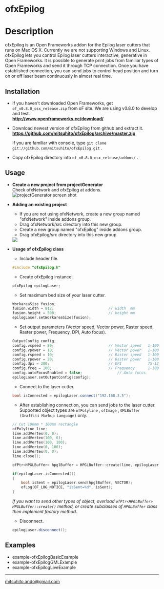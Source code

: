 ofxEpilog
=========

# Description
ofxEpilog is an Open Frameworks addon for the Epilog laser cutters that runs on Mac OS X. Currently we are not supporting Windows and Linux.
ofxEpilog lets you control Epilog laser cutters interactive, generative in Open Frameworks. It is possible to generate print jobs from familiar types of Open Frameworks and send it through TCP connection. Once you have established connection, you can send jobs to control head position and turn on or off laser beam continuously in almost real time.


Installation
---
* If you haven't downloaded Open Frameworks, get `of_v0.8.0_osx_release.zip` from oF site.
  We are using v0.8.0 to develop and test.  
  **<http://www.openframeworks.cc/download/>**

* Download newest version of ofxEpilog from github and extract it.  
  **<https://github.com/mitsuhito/ofxEpilog/archive/master.zip>**
  
  If you are familiar with console, type `git clone git://github.com/mitsuhito/ofxEpilog.git` .  

* Copy ofxEpilog directory into `of_v0.8.0_osx_release/addons/` .
  

Usage
---
* __Create a new project from projectGenerator__  
    Check ofxNetwork and ofxEpilog at addons. 
    ![projectGenerator screen shot](https://raw.github.com/mitsuhito/ofxEpilog/master/ofxEpilogAddonUsage1.png)

* __Adding an existing project__
    * If you are not using ofxNetwork, create a new group named "ofxNetwork" inside addons group.
    * Drag ofxNetwork/src directory into this new group.
    * Create a new group named "ofxEpilog" inside addons group.
    * Drag ofxEpilog/src directory into this new group.  
    <img src="https://raw.github.com/mitsuhito/ofxEpilog/master/ofxEpilogAddonUsage3.png"/>


* __Usage of ofxEpilog class__  

    * Include header file.
    ```cpp
    #include "ofxEpilog.h"
    ```  

    * Create ofxEpilog instance.
    ```cpp
    ofxEpilog epilogLaser;
    ```  

    * Set maximum bed size of your laser cutter. 
    ```cpp
    WorkareaSize fusion;
    fusion.width = 812;				    		// width  mm
    fusion.height = 508;			    		// height mm
    epilogLaser.setWorkareaSize(fusion);
    ```  

    * Set output parameters (Vector speed, Vector power, Raster speed, Raster power, Frequency, DPI, Auto focus).
    ```cpp
    OutputConfig config;
    config.vspeed = 80;				    		// Vector speed   1-100%
    config.vpower = 10;				    		// Vector power   1-100%
    config.rspeed = 10;				    		// Raster speed   1-100%
    config.rpower = 20;				    		// Raster power   1-100%
    config.dpi = 200;				        	// DPI            75-1200
    config.freq = 100;				        	// Frequency      1-100%
    config.autoFocusEnabled = false;				// Auto focus
    epilogLaser.setOutputConfig(config);
    ```  

    * Connect to the laser cutter.
    ```cpp
    bool isConnected = epilogLaser.connect("192.168.3.5");
    ```  

    * After establishing connection, you can send jobs to the laser cutter. Supported object types are `ofPolyline` , `ofImage` , `GMLBuffer (Graffiti Markup Language)` only.
    ```cpp
    // Cut 100mm * 100mm rectangle
    ofPolyline line;
    line.addVertex(0, 0);
    line.addVertex(100, 0);
    line.addVertex(100, 100);
    line.addVertex(0, 100);
    line.addVertex(0, 0);
    line.close();
    
    ofPtr<HPGLBuffer> hpglBuffer = HPGLBuffer::create(line, epilogLaser.getOutputConfig());
    
    if(epilogLaser.isConnected())
    {
    	bool isSent = epilogLaser.send(hpglBuffer, VECTOR);
    	ofLog(OF_LOG_NOTICE, "isSent=%d", isSent);
    }
    ```  

    _If you want to send other types of object, overload `ofPtr<HPGLBuffer> HPGLBuffer::create()` method, or create subclasses of `HPGLBuffer` class then implement factory method._  

    * Disconnect.    
    ```cpp
    epilogLaser.disconnect();
    ```  

Examples
---
* example-ofxEpilogBasicExample
* example-ofxEpilogGMLExample
* example-ofxEpilogLiveExample


---
mitsuhito.ando@gmail.com
